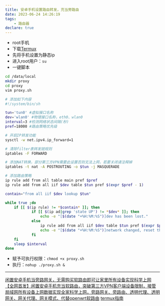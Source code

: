 ```yaml
---
title: 安卓手机设置路由转发，充当旁路由
date: 2023-06-24 14:26:19
tags:
    - 路由器
declare: true
---
```

- root手机
- 下载[Termux](https://github.com/termux/termux-app/releases)<!--more-->
- 先将手机设置为静态ip
- 进入root用户：`su`
- 一键脚本
```bash
cd /data/local
mkdir proxy
cd proxy
vim proxy.sh

# 添加如下内容
#!/system/bin/sh

tun='tun0' #虚拟接口名称
dev='wlan0' #物理接口名称，eth0、wlan0
interval=3 #检测网络状态间隔(秒)
pref=18000 #路由策略优先级

# 开启IP转发功能
sysctl -w net.ipv4.ip_forward=1

# 清除filter表转发链规则
iptables -F FORWARD

# 添加NAT转换，部分第三方VPN需要此设置否则无法上网，若要关闭请注释掉
iptables -t nat -A POSTROUTING -o $tun -j MASQUERADE

# 添加路由策略
ip rule add from all table main pref $pref
ip rule add from all iif $dev table $tun pref $(expr $pref - 1)

contain="from all iif $dev lookup $tun"

while true ;do
    if [[ $(ip rule) != *$contain* ]]; then
            if [[ $(ip ad|grep 'state UP') != *$dev* ]]; then
                echo -e "[$(date "+%H:%M:%S")]dev has been lost."
            else
                ip rule add from all iif $dev table $tun pref $(expr $pref - 1)
                echo -e "[$(date "+%H:%M:%S")]network changed, reset the routing policy."
            fi
    fi
    sleep $interval
done

```
- 赋予可执行权限：`chmod +x proxy.sh`
- 执行：`nohup ./proxy.sh &`

--------------------------
[闲置安卓手机当旁路网关，无需购买软路由即可让家里所有设备实现科学上网](https://bulianglin.com/archives/android-gateway.html)
[【全网首发】闲置安卓手机充当软路由，突破第三方VPN客户端设备限制，接管局域网所有设备上网数据实现全家科学上网，旁路网关、旁路由、透明代理、透明网关、网关代理、网关模式、代替openwrt软路由](https://www.youtube.com/watch?v=r6nXCgYkXTQ&t=10s&ab_channel=%E4%B8%8D%E8%89%AF%E6%9E%97)
[termux指南](https://zhuanlan.zhihu.com/p/612865403)